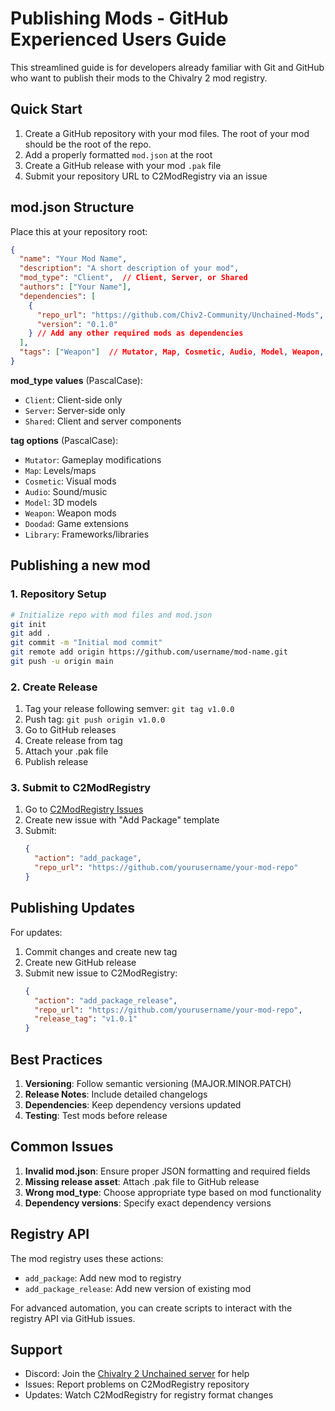 # Publishing Mods - GitHub Experienced Users Guide

This streamlined guide is for developers already familiar with Git and GitHub who want to publish their mods to the Chivalry 2 mod registry.

## Quick Start

1. Create a GitHub repository with your mod files. The root of your mod should be the root of the repo.
2. Add a properly formatted `mod.json` at the root
3. Create a GitHub release with your mod `.pak` file
4. Submit your repository URL to C2ModRegistry via an issue

## mod.json Structure

Place this at your repository root:

```json
{
  "name": "Your Mod Name",
  "description": "A short description of your mod",
  "mod_type": "Client",  // Client, Server, or Shared
  "authors": ["Your Name"],
  "dependencies": [
    {
      "repo_url": "https://github.com/Chiv2-Community/Unchained-Mods",
      "version": "0.1.0"  
    } // Add any other required mods as dependencies
  ],
  "tags": ["Weapon"]  // Mutator, Map, Cosmetic, Audio, Model, Weapon, Doodad, Library
}
```

**mod_type values** (PascalCase):
- `Client`: Client-side only
- `Server`: Server-side only
- `Shared`: Client and server components

**tag options** (PascalCase):
- `Mutator`: Gameplay modifications
- `Map`: Levels/maps
- `Cosmetic`: Visual mods
- `Audio`: Sound/music
- `Model`: 3D models
- `Weapon`: Weapon mods
- `Doodad`: Game extensions
- `Library`: Frameworks/libraries

## Publishing a new mod 

### 1. Repository Setup

```bash
# Initialize repo with mod files and mod.json
git init
git add .
git commit -m "Initial mod commit"
git remote add origin https://github.com/username/mod-name.git
git push -u origin main
```

### 2. Create Release

1. Tag your release following semver: `git tag v1.0.0`
2. Push tag: `git push origin v1.0.0`
3. Go to GitHub releases
4. Create release from tag
5. Attach your .pak file
6. Publish release

### 3. Submit to C2ModRegistry

1. Go to [C2ModRegistry Issues](https://github.com/Chiv2-Community/C2ModRegistry/issues)
2. Create new issue with "Add Package" template
3. Submit:
   ```json
   {
     "action": "add_package",
     "repo_url": "https://github.com/yourusername/your-mod-repo"
   }
   ```

## Publishing Updates

For updates:
1. Commit changes and create new tag
2. Create new GitHub release
3. Submit new issue to C2ModRegistry:
   ```json
   {
     "action": "add_package_release",
     "repo_url": "https://github.com/yourusername/your-mod-repo",
     "release_tag": "v1.0.1"
   }
   ```

## Best Practices

1. **Versioning**: Follow semantic versioning (MAJOR.MINOR.PATCH)
2. **Release Notes**: Include detailed changelogs
3. **Dependencies**: Keep dependency versions updated
4. **Testing**: Test mods before release

## Common Issues

1. **Invalid mod.json**: Ensure proper JSON formatting and required fields
2. **Missing release asset**: Attach .pak file to GitHub release
3. **Wrong mod_type**: Choose appropriate type based on mod functionality
4. **Dependency versions**: Specify exact dependency versions

## Registry API

The mod registry uses these actions:
- `add_package`: Add new mod to registry
- `add_package_release`: Add new version of existing mod

For advanced automation, you can create scripts to interact with the registry API via GitHub issues.

## Support
- Discord: Join the [Chivalry 2 Unchained server](https://discord.gg/chiv2unchained) for help
- Issues: Report problems on C2ModRegistry repository
- Updates: Watch C2ModRegistry for registry format changes